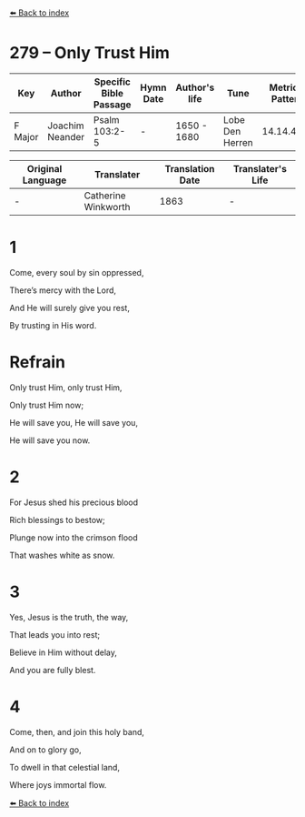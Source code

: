 [⬅️ Back to index](../README.md)

# 279 – Only Trust Him

Key | Author   | Specific Bible Passage     |Hymn Date |Author's life |Tune |Metrical Pattern   |Composer/Source                                                                                        
-- | --------- | ---------------------------|----------|--------------|-----|-------------------|-------------   
F Major  | Joachim Neander      | Psalm 103:2-5 | -  | 1650 - 1680 | Lobe Den Herren | 14.14.4.7.8 | Chorale Book for England, 1863 

Original Language | Translater | Translation Date   | Translater's Life     
----------------- | --------- | --------------------|-------------   
\-  | Catherine Winkworth      | 1863 | -  | 1827 - 1878 



# 1

Come, every soul by sin oppressed,

There’s mercy with the Lord,

And He will surely give you rest,

By trusting in His word.



# Refrain

Only trust Him, only trust Him,

Only trust Him now;

He will save you, He will save you,

He will save you now.



# 2

For Jesus shed his precious blood

Rich blessings to bestow;

Plunge now into the crimson flood

That washes white as snow.



# 3

Yes, Jesus is the truth, the way,

That leads you into rest;

Believe in Him without delay,

And you are fully blest.



# 4

Come, then, and join this holy band,

And on to glory go,

To dwell in that celestial land,

Where joys immortal flow.

[⬅️ Back to index](../README.md)
